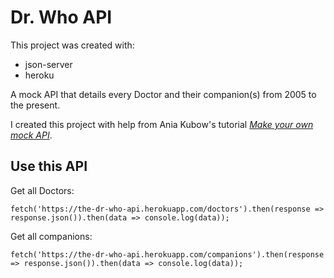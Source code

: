 # Dr. Who API

This project was created with:

- json-server
- heroku

A mock API that details every Doctor and their companion(s) from 2005 to the present. 

I created this project with help from Ania Kubow's tutorial *[Make your own mock API](https://www.youtube.com/watch?v=FLnxgSZ0DG4)*.

## Use this API

Get all Doctors:

`fetch('https://the-dr-who-api.herokuapp.com/doctors').then(response => response.json()).then(data => console.log(data));`

Get all companions: 

`fetch('https://the-dr-who-api.herokuapp.com/companions').then(response => response.json()).then(data => console.log(data));`


